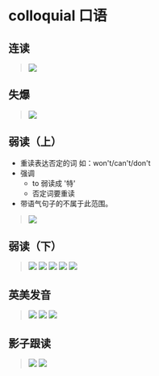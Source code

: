 # colloquial 口语

## 连读  
> ![](./images/read_through.png)

## 失爆
> ![](./images/out_of_explosion.png)

## 弱读（上）
- 重读表达否定的词 如：won't/can't/don't
- 强调
  - to 弱读成 '特'
  - 否定词要重读
- 带语气句子的不属于此范围。
> ![](./images/weak_forms.png)

## 弱读（下）
> ![](./images/weak_forms_1.jpg)
> ![](./images/weak_forms_2.jpg)
> ![](./images/weak_forms_3.jpg)
> ![](./images/weak_forms_4.jpg)
> ![](./images/weak_forms_5.jpg)

## 英美发音  
> ![](./images/pronunciation_1.jpg)
> ![](./images/pronunciation_2.jpg)
> ![](./images/pronunciation_3.jpg)

## 影子跟读
> ![](./images/shadow_reading_1.jpg)
> ![](./images/shadow_reading_2.png)
